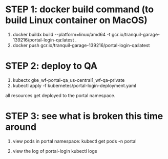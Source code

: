 # STEP 1: docker build command (to build Linux container on MacOS)
1. docker buildx build --platform=linux/amd64 -t gcr.io/tranquil-garage-139216/portal-login-qa:latest .
2. docker push gcr.io/tranquil-garage-139216/portal-login-qa:latest

# STEP 2: deploy to QA
1. kubectx gke_wf-portal-qa_us-central1_wf-qa-private
2. kubectl apply -f kubernetes/portal-login-deployment.yaml

all resources get deployed to the portal namespace.

# STEP 3: see what is broken this time around
1. view pods in portal namespace:
   kubectl get pods -n portal

2. view the log of portal-login
   kubectl logs <portal-login-pod-name>
